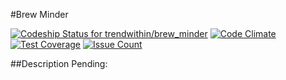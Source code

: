 #Brew Minder

[ ![Codeship Status for trendwithin/brew_minder](https://app.codeship.com/projects/e77b28e0-584b-0135-cd30-3a05dec8dda9/status?branch=master)](https://app.codeship.com/projects/236238) [![Code Climate](https://codeclimate.com/github/trendwithin/brew_minder/badges/gpa.svg)](https://codeclimate.com/github/trendwithin/brew_minder) [![Test Coverage](https://codeclimate.com/github/trendwithin/brew_minder/badges/coverage.svg)](https://codeclimate.com/github/trendwithin/brew_minder/coverage) [![Issue Count](https://codeclimate.com/github/trendwithin/brew_minder/badges/issue_count.svg)](https://codeclimate.com/github/trendwithin/brew_minder)


##Description Pending:
